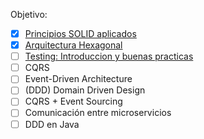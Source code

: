 Objetivo:

- [x] [Principios SOLID aplicados](./principios_solid_aplicados/)
- [x] [Arquitectura Hexagonal](./arquitectura_hexagonal/)
- [ ] [Testing: Introduccion y buenas practicas](./testing_intro_y_buenas_practicas/)
- [ ] CQRS
- [ ] Event-Driven Architecture
- [ ] (DDD) Domain Driven Design
- [ ] CQRS + Event Sourcing
- [ ] Comunicación entre microservicios
- [ ] DDD en Java
